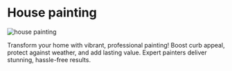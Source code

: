 # House painting
![house painting](/house-painting.jpg)

Transform your home with vibrant, professional painting! Boost curb appeal, protect against weather, and add lasting value. Expert painters deliver stunning, hassle-free results.
